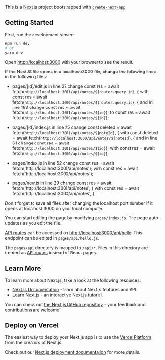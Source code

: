 This is a [Next.js](https://nextjs.org/) project bootstrapped with [`create-next-app`](https://github.com/vercel/next.js/tree/canary/packages/create-next-app).

## Getting Started

First, run the development server:

```bash
npm run dev
# or
yarn dev
```

Open [http://localhost:3000](http://localhost:3000) with your browser to see the result.



If the NextJS file opens in a localhost:3000 file, change the following lines in the following files:
- pages/[id]/edit.js in line 27 change const res = await fetch(`http://localhost:3001/api/notes/${router.query.id}`, {
  with const res = await fetch(`http://localhost:3000/api/notes/${router.query.id}`, { 
  and in line 163 change  const res = await fetch(`http://localhost:3001/api/notes/${id}`); to const res = await fetch(`http://localhost:3000/api/notes/${id}`);

- pages/[id]/index.js in line 25 change const deleted = await fetch(`http://localhost:3001/api/notes/${noteId}`, {
  with const deleted = await fetch(`http://localhost:3000/api/notes/${noteId}`, {
  and in line 61 change const res = await fetch(`http://localhost:3001/api/notes/${id}`); with   const res = await fetch(`http://localhost:3000/api/notes/${id}`);  
  
- pages/index.js in line 52 change const res = await fetch('http://localhost:3001/api/notes'); with   const res = await fetch('http://localhost:3000/api/notes');  
- pages/new.js in line 29 change const res = await fetch('http://localhost:3001/api/notes', { with const res = await fetch('http://localhost:3000/api/notes', {

Don't forget to save all files after changing the localhost port number if it opens at localhost:3000 on your local computer. 


  
You can start editing the page by modifying `pages/index.js`. The page auto-updates as you edit the file.

[API routes](https://nextjs.org/docs/api-routes/introduction) can be accessed on [http://localhost:3000/api/hello](http://localhost:3000/api/hello). This endpoint can be edited in `pages/api/hello.js`.

The `pages/api` directory is mapped to `/api/*`. Files in this directory are treated as [API routes](https://nextjs.org/docs/api-routes/introduction) instead of React pages.

## Learn More

To learn more about Next.js, take a look at the following resources:

- [Next.js Documentation](https://nextjs.org/docs) - learn about Next.js features and API.
- [Learn Next.js](https://nextjs.org/learn) - an interactive Next.js tutorial.

You can check out [the Next.js GitHub repository](https://github.com/vercel/next.js/) - your feedback and contributions are welcome!

## Deploy on Vercel

The easiest way to deploy your Next.js app is to use the [Vercel Platform](https://vercel.com/new?utm_medium=default-template&filter=next.js&utm_source=create-next-app&utm_campaign=create-next-app-readme) from the creators of Next.js.

Check out our [Next.js deployment documentation](https://nextjs.org/docs/deployment) for more details.
